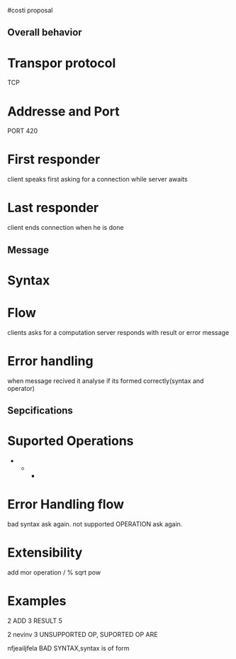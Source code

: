 #costi proposal

## Overall behavior

# Transpor protocol
TCP 

# Addresse and Port
PORT 420

# First responder
client speaks first asking for a connection while server awaits

# Last responder
client ends connection when he is done

## Message

# Syntax
<commande> <n1> <OPERATION> <n2>

# Flow
clients asks for a computation server responds with result or error message

# Error handling
when message recived it analyse if its formed correctly(syntax and operator)


## Sepcifications

# Suported Operations
+ - *

# Error Handling flow
bad syntax ask again.
not supported OPERATION ask again.

# Extensibility
add mor operation / % sqrt pow

# Examples
<commande> 2 ADD 3
RESULT 5

<commande> 2 nevinv 3
UNSUPPORTED OP, SUPORTED OP ARE <list Op>

nfjeailjfela
BAD SYNTAX,syntax is of form <command> <n1> <OP> <n2>
